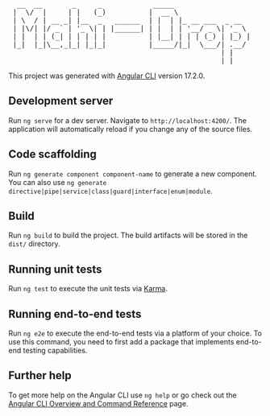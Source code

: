 <pre>
  __  __       _     _            _____                  
 |  \/  |     | |   (_)          |  __ \                 
 | \  / | __ _| |__  _   ______  | |  | |_ __ ___  _ __  
 | |\/| |/ _` | '_ \| | |______| | |  | | '__/ _ \| '_ \ 
 | |  | | (_| | | | | |          | |__| | | | (_) | |_) |
 |_|  |_|\__,_|_| |_|_|          |_____/|_|  \___/| .__/ 
                                                  | |    
                                                  |_|    
</pre>

This project was generated with [Angular CLI](https://github.com/angular/angular-cli) version 17.2.0.

## Development server

Run `ng serve` for a dev server. Navigate to `http://localhost:4200/`. The application will automatically reload if you change any of the source files.

## Code scaffolding

Run `ng generate component component-name` to generate a new component. You can also use `ng generate directive|pipe|service|class|guard|interface|enum|module`.

## Build

Run `ng build` to build the project. The build artifacts will be stored in the `dist/` directory.

## Running unit tests

Run `ng test` to execute the unit tests via [Karma](https://karma-runner.github.io).

## Running end-to-end tests

Run `ng e2e` to execute the end-to-end tests via a platform of your choice. To use this command, you need to first add a package that implements end-to-end testing capabilities.

## Further help

To get more help on the Angular CLI use `ng help` or go check out the [Angular CLI Overview and Command Reference](https://angular.io/cli) page.

